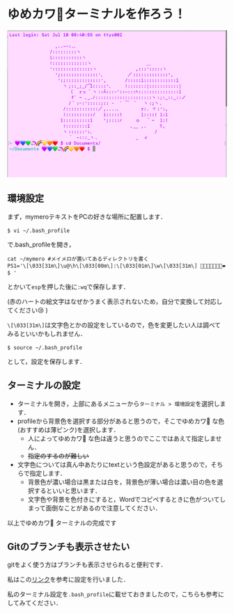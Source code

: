 # ゆめカワ🦄ターミナルを作ろう！

![img](https://github.com/NamikoToriyama/yumeKAWA-terminal/blob/master/mymero.png)
## 環境設定
まず，mymeroテキストをPCの好きな場所に配置します．

```
$ vi ~/.bash_profile
```
で.bash_profileを開き，

```
cat ~/mymero #メイメロが置いてあるディレクトリを書く
PS1='\[\033[31m\]\u@\h\[\033[00m\]:\[\033[01m\]\w\[\033[31m\] 💜💙💚🦄🌈💛🧡❤︎ $ '
```
とかいて`esp`を押した後に`:wq`で保存します．

(赤のハートの絵文字はなぜかうまく表示されないため，自分で変換して対応してください😢 )

`\[\033[31m\]`は文字色とかの設定をしているので，色を変更したい人は調べてみるといいかもしれません．

```
$ source ~/.bash_profile
```
として，設定を保存します．

## ターミナルの設定
- ターミナルを開き，上部にあるメニューから`ターミナル > 環境設定`を選択します．
- profileから背景色を選択する部分があると思うので，そこでゆめカワ🦄 な色(おすすめは薄ピンク)を選択します．
    - 人によってゆめカワ🦄 な色は違うと思うのでここではあえて指定しません．
    - ~~指定のするのが難しい~~
- 文字色については真ん中あたりにtextという色設定があると思うので，そちらで指定します．
    - 背景色が濃い場合は黒または白を，背景色が薄い場合は濃い目の色を選択するといいと思います．
    - 文字色や背景を色付きにすると，Wordでコピペするときに色がついてしまって面倒なことがあるので注意してください．

以上でゆめカワ🦄 ターミナルの完成です

## Gitのブランチも表示させたい
gitをよく使う方はブランチも表示させられると便利です．

私はこの[リンク](https://qiita.com/lemtosh469/items/334ff76366e054a3a3aa)を参考に設定を行いました．

私のターミナル設定を`.bash_profile`に載せておきましたので，こちらも参考にしてみてください．
